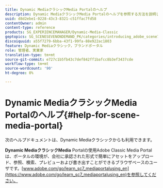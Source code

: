 ```yaml
---
title: Dynamic MediaクラシックMedia Portalのヘルプ
description: Dynamic MediaクラシックMedia Portalのヘルプを参照する方法を説明します。
uuid: d8d2ebe1-0228-43c3-8321-c51ffac7fd58
contentOwner: admin
content-type: reference
products: SG_EXPERIENCEMANAGER/Dynamic-Media-Classic
geptopics: SG_SCENESEVENONDEMAND_PK/categories/introducing_adobe_scene7
discoiquuid: a55f7279-6bba-43f1-99fa-88e922ac1803
feature: Dynamic Mediaクラシック，ブランドポータル
role: 管理者、実業家
translation-type: tm+mt
source-git-commit: e727c1b5fb43c7def842ff1bafcc8b3ef3437cde
workflow-type: tm+mt
source-wordcount: '90'
ht-degree: 0%

---
```



# Dynamic MediaクラシックMedia Portalのヘルプ{#help-for-scene-media-portal}

次のヘルプドキュメントは、Dynamic Mediaクラシックからも利用できます。

**Dynamic MediaクラシックMedia** Portalの使用Adobe Classic Media Portalは、ポータルの環境が、会社に承認された形式で簡単にアセットをアップロード、参照、検索、プレビューおよび書き出すことができるブラウザベースのユーザです。[www.adobe.com/go/learn_sc7_mediaportalusing_en](https://www.adobe.com/go/learn_sc7_mediaportalusing_en)を参照してください。
